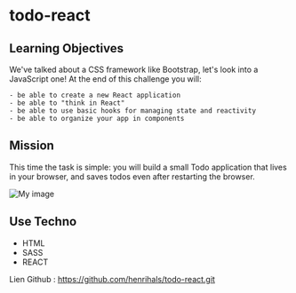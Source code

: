 # todo-react

## Learning Objectives

We've talked about a CSS framework like Bootstrap, let's look into a JavaScript one! At the end of this challenge you will:

    - be able to create a new React application
    - be able to "think in React"
    - be able to use basic hooks for managing state and reactivity
    - be able to organize your app in components
  
## Mission

This time the task is simple: you will build a small Todo application that lives in your browser, and saves todos even after restarting the browser.

![My image](./../image/image-site.png)

## Use Techno

 - HTML
 - SASS
 - REACT

Lien Github : https://github.com/henrihals/todo-react.git